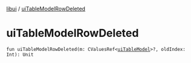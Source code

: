[libui](index.md) / [uiTableModelRowDeleted](./ui-table-model-row-deleted.md)

# uiTableModelRowDeleted

`fun uiTableModelRowDeleted(m: CValuesRef<`[`uiTableModel`](ui-table-model.md)`>?, oldIndex: Int): Unit`